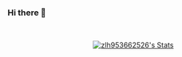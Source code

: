 ### Hi there 👋

<!--
**zlh953662526/zlh953662526** is a ✨ _special_ ✨ repository because its `README.md` (this file) appears on your GitHub profile.

Here are some ideas to get you started:

- 🔭 I’m currently working on ...
- 🌱 I’m currently learning ...
- 👯 I’m looking to collaborate on ...
- 🤔 I’m looking for help with ...
- 💬 Ask me about ...
- 📫 How to reach me: ...
- 😄 Pronouns: ...
- ⚡ Fun fact: ...
-->
<br>

<p align="center">
  <a href="https://github.com/Charmve" class="rich-diff-level-one">
    <img src="https://github-readme-stats.vercel.app/api?username=zlh953662526&title_color=333&text_color=777" alt="zlh953662526's Stats" >
    <!-- &hide=issues
    <img src="https://github-readme-stats.vercel.app/api?username=zlh953662526&hide=issues&title_color=333&text_color=777" alt="zlh953662526's Stats" >
    -->
  </a>
</p>
